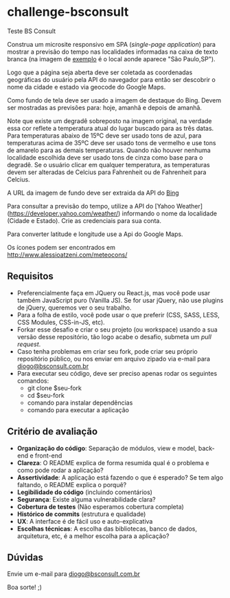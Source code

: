 # challenge-bsconsult
Teste BS Consult


Construa um microsite responsivo em SPA (_single-page application_) para mostrar a previsão do tempo nas localidades informadas na caixa de texto branca (na imagem de [exemplo](./exemplo_teste.png) é o local aonde aparece "São Paulo,SP").

Logo que a página seja aberta deve ser coletada as coordenadas geográficas do usuário pela API do navegador para então ser descobrir o nome da cidade e estado via geocode do Google Maps.

Como fundo de tela deve ser usado a imagem de destaque do Bing. Devem ser mostradas as previsões para: hoje, amanhã e depois de amanhã.

Note que existe um degradê sobreposto na imagem original, na verdade essa cor reflete a temperatura atual do lugar buscado para as três datas. Para temperaturas abaixo de 15ºC deve ser usado tons de azul, para temperaturas acima de 35ºC deve ser usado tons de vermelho e use tons de amarelo para as demais temperaturas. Quando não houver nenhuma localidade escolhida deve ser usado tons de cinza como base para o degradê. Se o usuário clicar em qualquer temperatura, as temperaturas devem ser alteradas de Celcius para Fahrenheit ou de Fahrenheit para Celcius.

A URL da imagem de fundo deve ser extraida da API do [Bing](https://www.bing.com/HPImageArchive.aspx?format=js&idx=0&n=1&mkt=pt-BR)

Para consultar a previsão do tempo, utilize a API do [Yahoo Weather] (https://developer.yahoo.com/weather/) informando o nome da localidade (Cidade e Estado). Crie as credenciais para sua conta.

Para converter latitude e longitude use a Api do Google Maps.

Os ícones podem ser encontrados em http://www.alessioatzeni.com/meteocons/

## Requisitos

-   Preferencialmente faça em JQuery ou React.js, mas você pode usar também JavaScript puro (Vanilla JS). Se for usar jQuery, não use plugins de jQuery, queremos ver o seu trabalho.
-   Para a folha de estilo, você pode usar o que preferir (CSS, SASS, LESS, CSS Modules, CSS-in-JS, etc).
-   Forkar esse desafio e criar o seu projeto (ou workspace) usando a sua versão desse repositório, tão logo acabe o desafio, submeta um _pull request_.
-   Caso tenha problemas em criar seu fork, pode criar seu próprio repositório público, ou nos enviar em arquivo zipado via e-mail para diogo@bsconsult.com.br
-   Para executar seu código, deve ser preciso apenas rodar os seguintes comandos:
    -   git clone \$seu-fork
    -   cd \$seu-fork
    -   comando para instalar dependências
    -   comando para executar a aplicação

## Critério de avaliação

-   **Organização do código**: Separação de módulos, view e model, back-end e front-end
-   **Clareza**: O README explica de forma resumida qual é o problema e como pode rodar a aplicação?
-   **Assertividade**: A aplicação está fazendo o que é esperado? Se tem algo faltando, o README explica o porquê?
-   **Legibilidade do código** (incluindo comentários)
-   **Segurança**: Existe alguma vulnerabilidade clara?
-   **Cobertura de testes** (Não esperamos cobertura completa)
-   **Histórico de commits** (estrutura e qualidade)
-   **UX**: A interface é de fácil uso e auto-explicativa
-   **Escolhas técnicas**: A escolha das bibliotecas, banco de dados, arquitetura, etc, é a melhor escolha para a aplicação?

## Dúvidas
Envie um e-mail para diogo@bsconsult.com.br

Boa sorte! ;)


